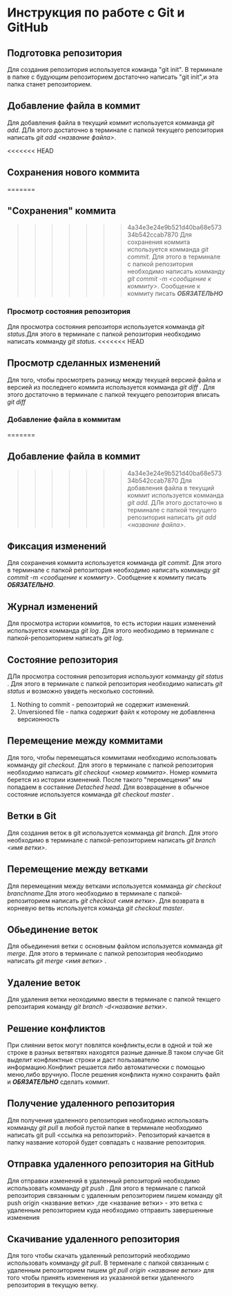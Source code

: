 # Инструкция по работе c Git и GitHub

## Подготовка репозитория
Для создания репозитория используется команда "git init". В терминале в папке с будующим репозиторием достаточно написать "git init",и эта папка станет репозиторием.

## Добавление файла в коммит
Для добавления файла в текущий коммит используется комманда *git add*. ДЛя этого достаточно в терминале с папкой текущего репозитория написать *git add <название файла>*.

<<<<<<< HEAD
## Сохранения нового коммита
=======
## "Сохранения" коммита
>>>>>>> 4a34e3e24e9b521d40ba68e57334b542ccab7870
Для сохранения коммита используется комманда *git commit*. Для этого в терминале с папкой репозитория необходимо написать комманду *git commit -m <сообщение к коммиту>*. Сообщение к коммиту писать ***ОБЯЗАТЕЛЬНО***

### Просмотр состояния репозитория
Для просмотра состояния репозиторя используется комманда *git status*.Для этого в терминале с папкой репозитория необходимо написать комманду *git status*.
<<<<<<< HEAD
## Просмотр сделанных изменений
Для того, чтобы просмотреть разницу между текущей версией файла и версией из последнего коммита используется комманда *git diff* . Для этого достаточно в терминале с папкой текущего репозитория вписать *git diff*
### Добавление файла в коммитам
=======

## Добавление файла в коммит
>>>>>>> 4a34e3e24e9b521d40ba68e57334b542ccab7870
Для добавления файла в текущий коммит используется комманда *git add*. ДЛя этого достаточно в терминале с папкой текущего репозитория написать *git add <название файла>*.

## Фиксация изменений
Для сохранения коммита используется комманда *git commit*. Для этого в терминале с папкой репозитория необходимо написать комманду *git commit -m <сообщение к коммиту>*. Сообщение к коммиту писать ***ОБЯЗАТЕЛЬНО***.

## Журнал изменений
Для просмотра истории коммитов, то есть истории наших изменений используется комманда *git log*. Для этого необходимо в терминале с папкой-репозиторием написать *git log*.
## Состояние репозитория
ДЛя просмотра состояния репозитория используют комманду *git status* . Для этого в терминале с папкой репозитория необходимо написать *git status* и возможно увидеть несколько состояний.
1. Nothing to commit - репозиторий не содержит изменений.
2. Unversioned file - папка содержит файл к которому не добавленна версионность
## Перемещение между коммитами
Для того, чтобы перемещаться коммитами необходимо использовать комманду *git checkout*. Для этого в терминале с папкой репозитория необходимо написать *git checkout <номер коммита>*. Номер коммита берется из истории изменений. После такого "перемещения" мы попадаем в состаяние *Detached head*. Для возвращение в обычное состояние используется комманда *git checkout master* . 
## Ветки в Git
Для создания веток в git используется комманда *git branch*. Для этого необходимо в терминале с папкой-репозиторием написать *git branch <имя ветки>*.

## Перемещение между ветками
Для перемещения между ветками используется комманда *gir checkout branchname*.Для этого необходимо в терминале с папкой-репозиторием написать *git checkout <имя ветки>*. Для возврата в корневую ветвь используется команда *git checkout master*.

## Обьединение веток 
Для обьединения ветки с основным файлом используется  комманда *git merge*. Для этого в терминале с папкой репозитория необходимо написать *git merge <имя ветки>* .

## Удаление веток
Для удаления ветки неоходиммо ввести в терминале с папкой текщего репозитария команду *git branch -d<название ветки>*.

## Решение конфликтов
При слиянии веток могут повлятся конфликты,если в одной и той же строке в разных ветвятвях находятся разные данные.В таком случае Git выделит конфликтные строки и даст пользавателю информацию.Конфликт решается либо автоматически с помощью меню,либо вручную. После решения конфликта нужно сохранить файл и ***ОБЯЗАТЕЛЬНО*** сделать коммит.

## Получение удаленного репозитория
Для получения удаленного репозитория необходимо использовать комманду *git pull* в любой пустой папке в терминале необходимо написать git pull <ссылка на репозиторий>. Репозиторий качается в папку название которой будет совпадать с название репозитория.

## Отправка удаленного репозитория на GitHub
Для отправки изменений в удаленный репозиторий необходимо использовать комманду *git push* . Для этого в терминале с папкой репозитория связанным с удаленным репозиторием пишем команду git push origin <название ветки> ,где <название ветки> - это ветка с удаленным репозиторием куда необходимо отправить завершенные изменения

## Скачивание удаленного репозитория
Для того чтобы скачать удаленный репозиторий необходимо использовать комманду *git pull*. В терменале с папкой связанным с удаленным репозиторием пишем *git pull origin <название ветки>* для того чтобы принять изменения из указанной ветки удаленного репозитория в текущую ветку.
